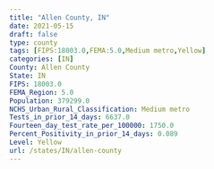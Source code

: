 ```yaml
---
title: "Allen County, IN"
date: 2021-05-15
draft: false
type: county
tags: [FIPS:18003.0,FEMA:5.0,Medium metro,Yellow]
categories: [IN]
County: Allen County
State: IN
FIPS: 18003.0
FEMA_Region: 5.0
Population: 379299.0
NCHS_Urban_Rural_Classification: Medium metro
Tests_in_prior_14_days: 6637.0
Fourteen_day_test_rate_per_100000: 1750.0
Percent_Positivity_in_prior_14_days: 0.089
Level: Yellow
url: /states/IN/allen-county
---
```



